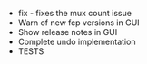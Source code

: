  - fix - fixes the mux count issue
 - Warn of new fcp versions in GUI
 - Show release notes in GUI
 - Complete undo implementation
 - TESTS
